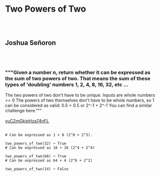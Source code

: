 # Two Powers of Two
<br><br>
## Joshua Señoron
<br><br>
### """Given a number n, return whether it can be expressed as the sum of two powers of two. That means the sum of these types of 'doubling' numbers 1, 2, 4, 8, 16, 32, etc ...
The two powers of two don't have to be unique.
Inputs are whole numbers >= 0
The powers of two themselves don't have to be whole numbers, so 1 can be considered as valid: 0.5 + 0.5 or 2^-1 + 2^-1
You can find a similar challenge here."""
<br><br>
[yuC2mGkipHza74nFL](https://edabit.com/challenge/yuC2mGkipHza74nFL)
<br><br>
```two_powers_of_two(9) ➞ True
# Can be expressed as 1 + 8 (2^0 + 2^3).

two_powers_of_two(32) ➞ True
# Can be expressed as 16 + 16 (2^4 + 2^4)

two_powers_of_two(68) ➞ True
# Can be expressed as 64 + 4 (2^6 + 2^2)

two_powers_of_two(14) ➞ False
```

<br><br>
